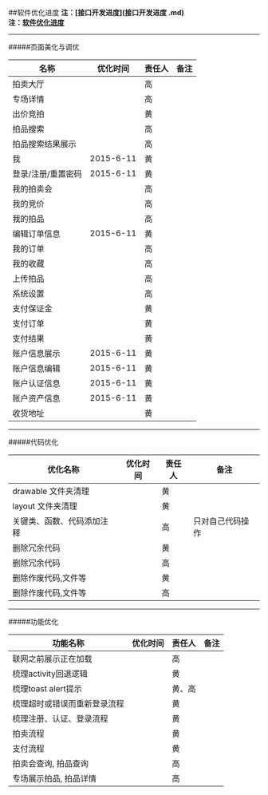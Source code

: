 ##软件优化进度
**注：[接口开发进度](接口开发进度 .md)**   
**注：[软件优化进度](软件优化进度.md)**  

---

#####页面美化与调优

| 名称 | 优化时间 | 责任人 | 备注 | 
|----------|------|------|-----|
| 拍卖大厅 | | 高 | |
| 专场详情 | | 高 | |
| 出价竞拍 | | 黄 | |
| 拍品搜索 | | 高 | |
| 拍品搜索结果展示 | | 高 | |
| 我 | 2015-6-11 | 黄 | |
| 登录/注册/重置密码 | 2015-6-11 | 黄 | |
| 我的拍卖会 | | 高 | |
| 我的竞价 | | 高 | |
| 我的拍品 | | 高 | |
| 编辑订单信息 | 2015-6-11 | 黄 | |
| 我的订单 | | 高 | |
| 我的收藏 | | 高 | |
| 上传拍品 | | 高 | |
| 系统设置 | | 高 | |
| 支付保证金 | | 黄 | |
| 支付订单 | | 黄 | |
| 支付结果 | | 黄 | |
| 账户信息展示 |  2015-6-11 | 黄 | |
| 账户信息编辑 |  2015-6-11 | 黄 | |
| 账户认证信息 |  2015-6-11 | 黄 | |
| 账户资产信息 |  2015-6-11 | 黄 | |
| 收货地址 | | 黄 | |

---
#####代码优化

| 优化名称 | 优化时间 | 责任人 | 备注 | 
|----------|------|------|-----|
| drawable 文件夹清理 | | 黄 | |
| layout 文件夹清理 | | 黄 | |
| 关键类、函数、代码添加注释 | | 高 | 只对自己代码操作 |
| 删除冗余代码 | | 黄 | |
| 删除冗余代码 | | 高 | |
| 删除作废代码,文件等 | | 黄 | |
| 删除作废代码,文件等 | | 高 | |

---
#####功能优化

| 功能名称 | 优化时间 | 责任人 | 备注 | 
|----------|------|------|-----|
| 联网之前展示正在加载 | | 高 | |
| 梳理activity回退逻辑 | | 黄 | |
| 梳理toast alert提示 | | 黄、高 | |
| 梳理超时或错误而重新登录流程 | | 黄| |
| 梳理注册、认证、登录流程 | | 黄| |
| 拍卖流程 | | 黄| |
| 支付流程 | | 黄| |
| 拍卖会查询, 拍品查询 | | 高| |
| 专场展示拍品, 拍品详情 | | 高| |

